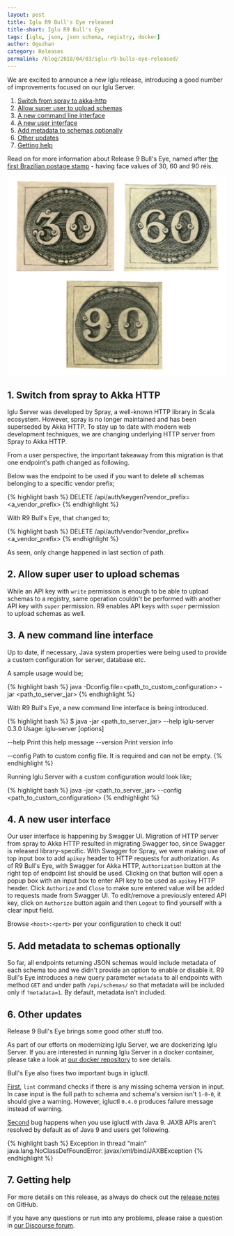 ```yaml
---
layout: post
title: Iglu R9 Bull's Eye released
title-short: Iglu R9 Bull's Eye
tags: [iglu, json, json schema, registry, docker]
author: Oguzhan
category: Releases
permalink: /blog/2018/04/03/iglu-r9-bulls-eye-released/
---
```


We are excited to announce a new Iglu release, introducing a good number of improvements focused on our Iglu Server.

1. [Switch from spray to akka-http](#akka-http)
2. [Allow super user to upload schemas](#super-user)
3. [A new command line interface](#new-cli)
4. [A new user interface](#new-ui)
5. [Add metadata to schemas optionally](#metadata)
6. [Other updates](#other-updates)
7. [Getting help](#help)

Read on for more information about Release 9 Bull's Eye, named after [the first Brazilian postage stamp][bulls-eye] - having face values of 30, 60 and 90 réis.

![bulls-eye-img][bulls-eye-img]

<!--more-->

<h2 id="akka-http">1. Switch from spray to Akka HTTP</h2>

Iglu Server was developed by Spray, a well-known HTTP library in Scala ecosystem. However, spray is no longer maintained and has been superseded by Akka HTTP. To stay up to date with modern web development techniques, we are changing underlying HTTP server from Spray to Akka HTTP.

From a user perspective, the important takeaway from this migration is that one endpoint's path changed as following.

Below was the endpoint to be used if you want to delete all schemas belonging to a specific vendor prefix;

{% highlight bash %}
DELETE /api/auth/keygen?vendor_prefix=<a_vendor_prefix>
{% endhighlight %}

With R9 Bull's Eye, that changed to;

{% highlight bash %}
DELETE /api/auth/vendor?vendor_prefix=<a_vendor_prefix>
{% endhighlight %}

As seen, only change happened in last section of path.

<h2 id="super-user">2. Allow super user to upload schemas</h2>

While an API key with `write` permission is enough to be able to upload schemas to a registry, same operation couldn't be performed with another API key with `super` permission. R9 enables API keys with `super` permission to upload schemas as well.

<h2 id="new-cli">3. A new command line interface</h2>

Up to date, if necessary, Java system properties were being used to provide a custom configuration for server, database etc.

A sample usage would be;

{% highlight bash %}
java -Dconfig.file=<path_to_custom_configuration> -jar <path_to_server_jar>
{% endhighlight %}

With R9 Bull's Eye, a new command line interface is being introduced.

{% highlight bash %}
$ java -jar <path_to_server_jar> --help
iglu-server 0.3.0
Usage: iglu-server [options]

  --help               Print this help message
  --version            Print version info

  --config <filename>  Path to custom config file. It is required and can not be empty.
{% endhighlight %}

Running Iglu Server with a custom configuration would look like;

{% highlight bash %}
java -jar <path_to_server_jar> --config <path_to_custom_configuration>
{% endhighlight %}

<h2 id="new-ui">4. A new user interface</h2>

Our user interface is happening by Swagger UI. Migration of HTTP server from spray to Akka HTTP resulted in migrating Swagger too, since Swagger is released library-specific. With Swagger for Spray, we were making use of top input box to add `apikey` header to HTTP requests for authorization. As of R9 Bull's Eye, with Swagger for Akka HTTP, `Authorization` button at the right top of endpoint list should be used. Clicking on that button will open a popup box with an input box to enter API key to be used as `apikey` HTTP header. Click `Authorize` and `Close` to make sure entered value will be added to requests made from Swagger UI. To edit/remove a previously entered API key, click on `Authorize` button again and then `Logout` to find yourself with a clear input field.

Browse `<host>:<port>` per your configuration to check it out!


<h2 id="metadata">5. Add metadata to schemas optionally</h2>

So far, all endpoints returning JSON schemas would include metadata of each schema too and we didn't provide an option to enable or disable it. R9 Bull's Eye introduces a new query parameter `metadata` to all endpoints with method `GET` and under path `/api/schemas/` so that metadata will be included only if `?metadata=1`. By default, metadata isn't included.

<h2 id="other-updates">6. Other updates</h2>

Release 9 Bull's Eye brings some good other stuff too.

As part of our efforts on modernizing Iglu Server, we are dockerizing Iglu Server. If you are interested in running Iglu Server in a docker container, please take a look at [our docker repository][docker-iglu-registry] to see details.

Bull's Eye also fixes two important bugs in igluctl.

[First][issue-340], `lint` command checks if there is any missing schema version in input. In case input is the full path to schema and schema's version isn't `1-0-0`, it should give a warning. However, igluctl `0.4.0` produces failure message instead of warning.

[Second][issue-300] bug happens when you use igluctl with Java 9. JAXB APIs aren't resolved by default as of Java 9 and users get following.

{% highlight bash %}
Exception in thread "main" java.lang.NoClassDefFoundError: javax/xml/bind/JAXBException
{% endhighlight %}

<h2 id="help">7. Getting help</h2>

For more details on this release, as always do check out the [release notes][release-notes] on GitHub.

If you have any questions or run into any problems, please raise a question in [our Discourse forum][discourse].

[release-notes]: https://github.com/snowplow/iglu/releases/tag/r9-bulls-eye
[discourse]: http://discourse.snowplowanalytics.com/

[bulls-eye]: https://en.wikipedia.org/wiki/Bull%27s_Eye_(postage_stamp)
[bulls-eye-img]: /assets/img/blog/2018/04/bulls_eye.jpg

[issue-300]: https://github.com/snowplow/iglu/issues/300
[issue-340]: https://github.com/snowplow/iglu/issues/340
[docker-iglu-registry]: https://github.com/snowplow/snowplow-docker/tree/master/iglu-registry
